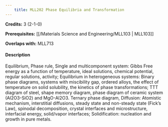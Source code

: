 ```yaml
---
    title: MLL202 Phase Equilibria and Transformation
---
```

**Credits:** 3 (2-1-0)



**Prerequisites:** [[/Materials Science and Engineering/MLL103 | MLL103]]

**Overlaps with:** MLL713

#### Description 
Equilibrium, Phase rule, Single and multicomponent system: Gibbs Free energy as a function of temperature, ideal solutions, chemical potential, regular solutions, activity; Equilibrium in heterogeneous systems: Binary phase diagrams, systems with miscibility gap, ordered alloys, the effect of temperature on solid solubility, the kinetics of phase transformations; TTT diagram of steel, shape memory diagram, phase diagram of ceramic system (Al2O3-SiO2) and MgO-Al2O3. Ternary phase diagram, Diffusion: Atomistic mechanism, interstitial diffusions, steady state and non-steady state (Fick’s Law), spinodal decomposition, crystal interfaces and microstructure, interfacial energy, solid/vapor interfaces; Solidification: nucleation and growth in pure metals.